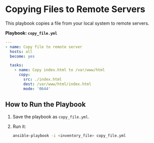 # Copying Files to Remote Servers

This playbook copies a file from your local system to remote servers.

**Playbook: `copy_file.yml`**

```yaml
---
- name: Copy file to remote server
  hosts: all
  become: yes

  tasks:
    - name: Copy index.html to /var/www/html
      copy:
        src: ./index.html
        dest: /var/www/html/index.html
        mode: '0644'
```

## **How to Run the Playbook**

1. Save the playbook as `copy_file.yml`.
2. Run it:

   ```bash
   ansible-playbook -i <inventory_file> copy_file.yml
   ```
